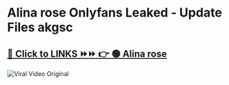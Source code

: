 
 # Alina rose Onlyfans Leaked - Update Files akgsc

## <h2><a href="https://clipsfans.com/Alina_rose&ref=git">🔗 Click to LINKS ⏩⏩ 👉 🟢 Alina rose </a></h2>

<a href="https://clipsfans.com/Alina_rose&ref=git" rel="nofollow" data-target="animated-image.originalLink"><img src="https://i.ibb.co.com/xMMVF88/686577567.gif" alt="Viral Video Original" style="max-width: 100%; display: inline-block;" data-target="animated-image.originalImage"></a>

